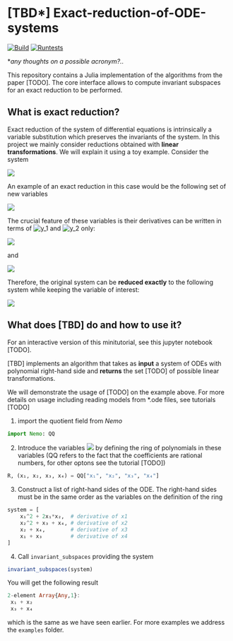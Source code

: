 # [TBD*] Exact-reduction-of-ODE-systems

[![Build](https://github.com/x3042/Exact-reduction-of-ODE-systems/actions/workflows/Build.yml/badge.svg)](https://github.com/x3042/Exact-reduction-of-ODE-systems/actions/workflows/Build.yml) [![Runtests](https://github.com/x3042/Exact-reduction-of-ODE-systems/actions/workflows/Runtests.yml/badge.svg)](https://github.com/x3042/Exact-reduction-of-ODE-systems/actions/workflows/Runtests.yml)

**any thoughts on a possible acronym?..*

This repository contains a Julia implementation of the algorithms from the paper [TODO]. The core interface allows to compute invariant subspaces for an exact reduction to be performed.

## What is exact reduction?

Exact reduction of the system of differential equations is intrinsically a variable substitution which preserves the invariants of the system. In this project we mainly consider reductions obtained with **linear transformations**. We will explain it using a toy example. Consider the system

<img src="https://render.githubusercontent.com/render/math?math=\begin{cases} \dot{x}_1 = x_1^2 %2b 2x_1x_2,\\ \dot{x}_2  =  x_2^2 %2b x_3 %2b x_4,\\ \dot{x}_3  = x_2 %2b x_4, \\\dot{x}_4 = x_1 %2b x_3 \end{cases}\\">

An example of an exact reduction in this case would be the following set of new variables

<img src="https://render.githubusercontent.com/render/math?math=y_1 = x_1 %2b x_2 \quad \text{ and } \quad y_2 = x_3 %2b x_4\\">

The crucial feature of these variables is their derivatives can be written in terms of ![$y_1$](https://render.githubusercontent.com/render/math?math=%24y_1%24) and ![$y_2$](https://render.githubusercontent.com/render/math?math=%24y_2%24) only:

<img src="https://render.githubusercontent.com/render/math?math=\dot{y_1} = \dot{x_1} %2b \dot{x_2} = x_1^2 %2b 2x_1x_2 %2b x_2^2 %2b x_3 %2b x_4 = y_1^2 %2b y_2\\">

and 

<img src="https://render.githubusercontent.com/render/math?math=\dot{y_2} = \dot{x_3} %2b \dot{x_4} = x_1 %2b x_2 %2b x_3 %2b x_4 = y_1 %2b y_2">

Therefore, the original system can be **reduced exactly** to the following system while keeping the variable of interest:

<img src="https://render.githubusercontent.com/render/math?math=\begin{cases} \dot{y}_1 = y_1^2 %2b y_2,\\ \dot{y}_2  =   y_1 %2b y_2\end{cases}\\">

## What does [TBD] do and how to use it?

For an interactive version of this minitutorial, see this jupyter notebook [TODO].

[TBD] implements an algorithm that takes as **input** a system of ODEs with polynomial right-hand side and **returns** the set [TODO] of possible linear transformations.

We will demonstrate the usage of [TODO] on the example above. For more details on usage including reading models from \*.ode files, see tutorials [TODO]

1. import the quotient field from *Nemo*

```julia
import Nemo: QQ
```

2. Introduce the variables <img src="https://render.githubusercontent.com/render/math?math=x_1, x_2, x_3, x_4"> by defining the ring of polynomials in these variables (QQ refers to the fact that the coefficients are rational numbers, for other optons see the tutorial [TODO])

```julia
R, (x₁, x₂, x₃, x₄) = QQ["x₁", "x₂", "x₃", "x₄"]
```

3. Construct a list of right-hand sides of the ODE. The right-hand sides must be in the same order as the variables on the definition of the ring

```julia
system = [
    x₁^2 + 2x₁*x₂,  # derivative of x1
    x₂^2 + x₃ + x₄, # derivative of x2
    x₂ + x₄,        # derivative of x3
    x₁ + x₃         # derivative of x4
]
```

4. Call `invariant_subspaces` providing the system

```julia
invariant_subspaces(system)
```

You will get the following result

```julia
2-element Array{Any,1}:
 x₁ + x₂
 x₃ + x₄
```

which is the same as we have seen earlier. For more examples we address the `examples` folder.
